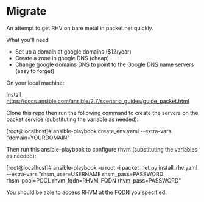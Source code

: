 # Migrate

An attempt to get RHV on bare metal in packet.net quickly.

What you'll need

 - Set up a domain at google domains ($12/year)
 - Create a zone in google DNS (cheap)
 - Change google domains DNS to point to the Google DNS name servers (easy to forget)
 
On your local machine:

Install https://docs.ansible.com/ansible/2.7/scenario_guides/guide_packet.html

Clone this repo then run the following command to create the servers on the packet service (substituting the variable as needed):

[root@localhost]# ansible-playbook create_env.yaml --extra-vars "domain=YOURDOMAIN"

Then run this ansible-playbook to configure rhvm (substituting the variables as needed):

[root@localhost]# ansible-playbook -u root -i packet_net.py install_rhv.yaml --extra-vars "rhsm_user=USERNAME rhsm_pass=PASSWORD rhsm_pool=POOL rhvm_fqdn=RHVM_FQDN rhvm_pass=PASSWORD"

You should be able to access RHVM at the FQDN you specified.


